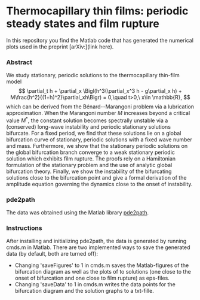 # Thermocapillary thin films: periodic steady states and film rupture

In this repository you find the Matlab code that has generated the numerical plots used in the preprint [arXiv:](link here).

### Abstract

We study stationary, periodic solutions to the thermocapillary thin-film model
$$
\partial_t h + \partial_x \Bigl(h^3(\partial_x^3 h - g\partial_x h) + M\frac{h^2}{(1+h)^2}\partial_xh\Bigr) = 0,\quad t>0,\ x\in \mathbb{R},
$$
which can be derived from the Bénard--Marangoni problem via a lubrication approximation. When the Marangoni number $M$ increases beyond a critical value $M^*$, the constant solution becomes spectrally unstable via a (conserved) long-wave instability and periodic stationary solutions bifurcate. For a fixed period, we find that these solutions lie on a global bifurcation curve of stationary, periodic solutions with a fixed wave number and mass. Furthermore, we show that the stationary periodic solutions on the global bifurcation branch converge to a weak stationary periodic solution which exhibits film rupture. The proofs rely on a Hamiltonian formulation of the stationary problem and the use of analytic global bifurcation theory. Finally, we show the instability of the bifurcating solutions close to the bifurcation point and give a formal derivation of the amplitude equation governing the dynamics close to the onset of instability. 

### pde2path

The data was obtained using the Matlab library [pde2path](https://www.staff.uni-oldenburg.de/hannes.uecker/pde2path/index.html). 

### Instructions

After installing and initializing pde2path, the data is generated by running cmds.m in Matlab. 
There are two implemented ways to save the generated data (by default, both are turned off):
- Changing 'saveFigures' to 1 in cmds.m saves the Matlab-figures of the bifurcation diagram as well as the plots of to solutions (one close to the onset of bifurcation and one close to film rupture) as eps-files. 
- Changing 'saveData' to 1 in cmds.m writes the data points for the bifurcation diagram and the solution graphs to a txt-fille.